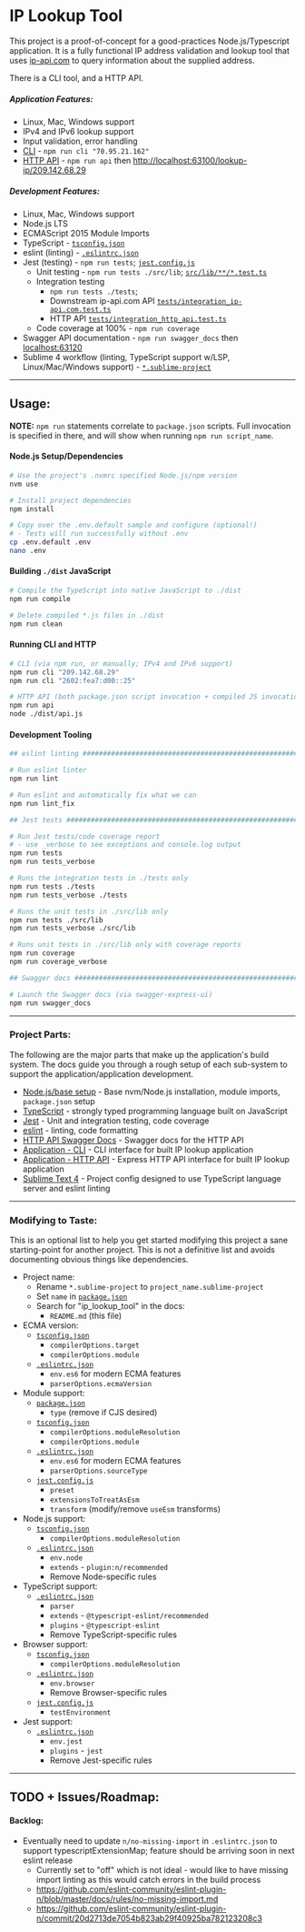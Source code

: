 # IP Lookup Tool

This project is a proof-of-concept for a good-practices Node.js/Typescript application. It is a fully functional IP address validation and lookup tool that uses [ip-api.com](https://ip-api.com) to query information about the supplied address.

There is a CLI tool, and a HTTP API.

##### Application Features:

* Linux, Mac, Windows support
* IPv4 and IPv6 lookup support
* Input validation, error handling
* [CLI](docs/cli.md) - `npm run cli "70.95.21.162"`
* [HTTP API](docs/http_api.md) - `npm run api` then [http://localhost:63100/lookup-ip/209.142.68.29](http://localhost:63100/lookup-ip/209.142.68.29)

##### Development Features:

* Linux, Mac, Windows support
* Node.js LTS
* ECMAScript 2015 Module Imports
* TypeScript - [`tsconfig.json`](./tsconfig.json)
* eslint (linting) - [`.eslintrc.json`](./.eslintrc.json)
* Jest (testing) - `npm run tests`; [`jest.config.js`](./jest.config.js)
    - Unit testing - `npm run tests ./src/lib`; [`src/lib/**/*.test.ts`](./src/lib)
    - Integration testing
        + `npm run tests ./tests`;
        + Downstream ip-api.com API [`tests/integration_ip-api.com.test.ts`](./tests/integration_ip-api.com.test.ts)
        + HTTP API [`tests/integration_http_api.test.ts`](./tests/integration_http_api.test.ts)
    - Code coverage at 100% - `npm run coverage`
* Swagger API documentation - `npm run swagger_docs` then [localhost:63120](http://localhost:63120)
* Sublime 4 workflow (linting, TypeScript support w/LSP, Linux/Mac/Windows support) - [`*.sublime-project`](ip_lookup_tool.sublime-project)

---

## Usage:

**NOTE:** `npm run` statements correlate to `package.json` scripts. Full invocation is specified in there, and will show when running `npm run script_name`.

#### Node.js Setup/Dependencies

```bash
# Use the project's .nvmrc specified Node.js/npm version
nvm use

# Install project dependencies
npm install

# Copy over the .env.default sample and configure (optional!)
# - Tests will run successfully without .env
cp .env.default .env
nano .env
```

#### Building `./dist` JavaScript

```bash
# Compile the TypeScript into native JavaScript to ./dist
npm run compile

# Delete compiled *.js files in ./dist
npm run clean
```

#### Running CLI and HTTP

```bash
# CLI (via npm run, or manually; IPv4 and IPv6 support)
npm run cli "209.142.68.29"
npm run cli "2602:fea7:d00::25"

# HTTP API (both package.json script invocation + compiled JS invocation)
npm run api
node ./dist/api.js
```

#### Development Tooling

```bash
## eslint linting ##############################################################

# Run eslint linter
npm run lint

# Run eslint and automatically fix what we can
npm run lint_fix

## Jest tests ##################################################################

# Run Jest tests/code coverage report
# - use _verbose to see exceptions and console.log output
npm run tests
npm run tests_verbose

# Runs the integration tests in ./tests only
npm run tests ./tests
npm run tests_verbose ./tests

# Runs the unit tests in ./src/lib only
npm run tests ./src/lib
npm run tests_verbose ./src/lib

# Runs unit tests in ./src/lib only with coverage reports
npm run coverage
npm run coverage_verbose

## Swagger docs ###############################################################

# Launch the Swagger docs (via swagger-express-ui)
npm run swagger_docs
```

---

### Project Parts:

The following are the major parts that make up the application's build system. The docs guide you through a rough setup of each sub-system to support the application/application development.

* [Node.js/base setup](docs/node.md) - Base nvm/Node.js installation, module imports, `package.json` setup
* [TypeScript](docs/typescript.md) - strongly typed programming language built on JavaScript
* [Jest](docs/jest.md) - Unit and integration testing, code coverage
* [eslint](docs/eslint.md) - linting, code formatting
* [HTTP API Swagger Docs](docs/swagger.md) - Swagger docs for the HTTP API
* [Application - CLI](docs/cli.md) - CLI interface for built IP lookup application
* [Application - HTTP API](docs/http_api.md) - Express HTTP API interface for built IP lookup application
* [Sublime Text 4](docs/sublime_text.md) - Project config designed to use TypeScript language server and eslint linting

---

### Modifying to Taste:

This is an optional list to help you get started modifying this project a sane starting-point for another project. This is not a definitive list and avoids documenting obvious things like dependencies.

* Project name:
    - Rename `*.sublime-project` to `project_name.sublime-project`
    - Set `name` in [`package.json`](/package.json)
    - Search for "ip_lookup_tool" in the docs:
        + `README.md` (this file)
* ECMA version:
    - [`tsconfig.json`](/tsconfig.json)
        + `compilerOptions.target`
        + `compilerOptions.module`
    - [`.eslintrc.json`](/.eslintrc.json)
        + `env.es6` for modern ECMA features
        + `parserOptions.ecmaVersion`
* Module support:
    - [`package.json`](/package.json)
        + `type` (remove if CJS desired)
    - [`tsconfig.json`](/tsconfig.json)
        + `compilerOptions.moduleResolution`
        + `compilerOptions.module`
    - [`.eslintrc.json`](/.eslintrc.json)
        + `env.es6` for modern ECMA features
        + `parserOptions.sourceType`
    - [`jest.config.js`](/jest.config.js)
        + `preset`
        + `extensionsToTreatAsEsm`
        + `transform` (modify/remove `useEsm` transforms)
* Node.js support:
    - [`tsconfig.json`](/tsconfig.json)
        + `compilerOptions.moduleResolution`
    - [`.eslintrc.json`](/.eslintrc.json)
        + `env.node`
        + `extends` - `plugin:n/recommended`
        + Remove Node-specific rules
* TypeScript support:
    - [`.eslintrc.json`](/.eslintrc.json)
        + `parser`
        + `extends` - `@typescript-eslint/recommended`
        + `plugins` - `@typescript-eslint`
        + Remove TypeScript-specific rules
* Browser support:
    - [`tsconfig.json`](/tsconfig.json)
        + `compilerOptions.moduleResolution`
    - [`.eslintrc.json`](/.eslintrc.json)
        + `env.browser`
        + Remove Browser-specific rules
    - [`jest.config.js`](/jest.config.js)
        + `testEnvironment`
* Jest support:
    - [`.eslintrc.json`](/.eslintrc.json)
        + `env.jest`
        + `plugins` - `jest`
        + Remove Jest-specific rules

---

## TODO + Issues/Roadmap:

#### Backlog:

* Eventually need to update `n/no-missing-import` in `.eslintrc.json` to support typescriptExtensionMap; feature should be arriving soon in next eslint release
    - Currently set to "off" which is not ideal - would like to have missing import linting as this would catch errors in the build process
    - https://github.com/eslint-community/eslint-plugin-n/blob/master/docs/rules/no-missing-import.md
    - https://github.com/eslint-community/eslint-plugin-n/commit/20d2713de7054b823ab29f40925ba782123208c3
